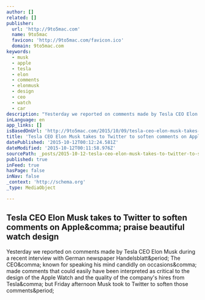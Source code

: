 ```yaml
---
author: []
related: []
publisher:
  url: 'http://9to5mac.com'
  name: 9to5mac
  favicon: 'http://9to5mac.com/favicon.ico'
  domain: 9to5mac.com
keywords:
  - musk
  - apple
  - tesla
  - elon
  - comments
  - elonmusk
  - design
  - ceo
  - watch
  - car
description: "Yesterday we reported on comments made by Tesla CEO Elon Musk during a recent interview with German newspaper Handelsblatt. The CEO, known for speaking his mind candidly on occasions, made comments that could easily have been interpreted as critical to the design of the Apple Watch and the quality of the company's hires from Tesla, but Friday afternoon Musk took to Twitter to soften those comments."
inLanguage: en
app_links: []
isBasedOnUrl: 'http://9to5mac.com/2015/10/09/tesla-ceo-elon-musk-takes-to-twitter-to-soften-comments-on-apple-praise-beautiful-watch-design/'
title: 'Tesla CEO Elon Musk takes to Twitter to soften comments on Apple, praise beautiful watch design'
datePublished: '2015-10-12T00:12:24.581Z'
dateModified: '2015-10-12T00:11:58.976Z'
sourcePath: _posts/2015-10-12-tesla-ceo-elon-musk-takes-to-twitter-to-soften-comments-on-a.md
published: true
inFeed: true
hasPage: false
inNav: false
_context: 'http://schema.org'
_type: MediaObject

---
```

<article style=""><h1>Tesla CEO Elon Musk takes to Twitter to soften comments on Apple&amp;comma; praise beautiful watch design</h1><p>Yesterday we reported on comments made by Tesla CEO Elon Musk during a recent interview with German newspaper Handelsblatt&amp;period; The CEO&amp;comma; known for speaking his mind candidly on occasions&amp;comma; made comments that could easily have been interpreted as critical to the design of the Apple Watch and the quality of the company's hires from Tesla&amp;comma; but Friday afternoon Musk took to Twitter to soften those comments&amp;period;</p></article>